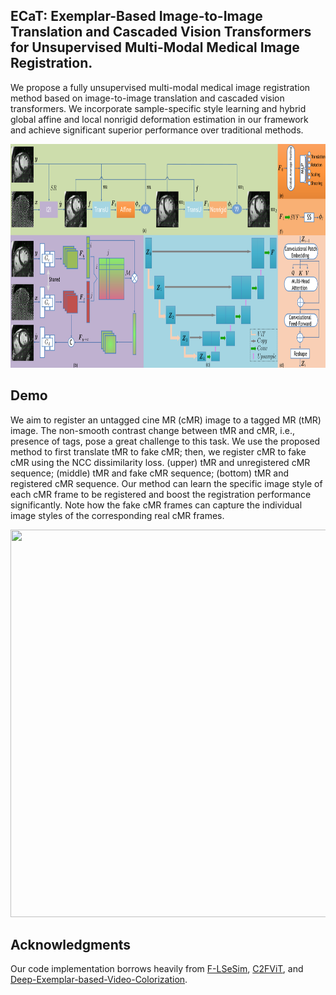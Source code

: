 ## ECaT: Exemplar-Based Image-to-Image Translation and Cascaded Vision Transformers for Unsupervised Multi-Modal Medical Image Registration.

We propose a fully unsupervised multi-modal medical image registration method based on image-to-image translation and cascaded vision transformers. We incorporate sample-specific style learning and hybrid global affine and local nonrigid deformation estimation in our framework and achieve significant superior performance over traditional methods.
<div align=center><img width="820" height="358" src="https://github.com/DeepTag/ECaT/blob/main/ecat.png"/></div>

## Demo
We aim to register an untagged cine MR (cMR) image to a tagged MR (tMR) image. The non-smooth contrast change between tMR and cMR, i.e., presence of tags, pose a great challenge to this task. We use the proposed method to first translate tMR to fake cMR; then, we register cMR to fake cMR using the NCC dissimilarity loss.  (upper) tMR and unregistered cMR sequence; (middle) tMR and fake cMR sequence; (bottom) tMR and registered cMR sequence. Our method can learn the specific image style of each cMR frame to be registered and boost the registration performance significantly. Note how the fake cMR frames can capture the individual image styles of the corresponding real cMR frames.
<div align=center><img width="620" height="620" src="https://github.com/DeepTag/ECaT/blob/main/tfc.gif"/></div>

## Acknowledgments
Our code implementation borrows heavily from [F-LSeSim](https://github.com/lyndonzheng/F-LSeSim), [C2FViT](https://github.com/cwmok/C2FViT), and [Deep-Exemplar-based-Video-Colorization](https://github.com/zhangmozhe/Deep-Exemplar-based-Video-Colorization).

